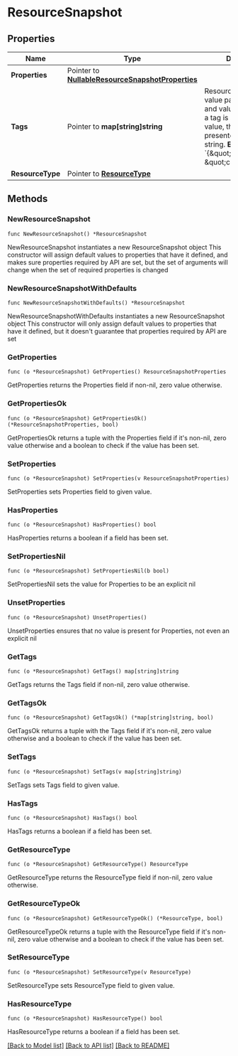 # ResourceSnapshot

## Properties

Name | Type | Description | Notes
------------ | ------------- | ------------- | -------------
**Properties** | Pointer to [**NullableResourceSnapshotProperties**](ResourceSnapshotProperties.md) |  | [optional] 
**Tags** | Pointer to **map[string]string** | Resource tags as key-value pairs. Both keys and values are strings. If a tag is a key with no value, the value is presented as an empty string.  **Example:** &#x60;{\&quot;Name\&quot;: \&quot;customers\&quot;}&#x60;  | [optional] 
**ResourceType** | Pointer to [**ResourceType**](ResourceType.md) |  | [optional] 

## Methods

### NewResourceSnapshot

`func NewResourceSnapshot() *ResourceSnapshot`

NewResourceSnapshot instantiates a new ResourceSnapshot object
This constructor will assign default values to properties that have it defined,
and makes sure properties required by API are set, but the set of arguments
will change when the set of required properties is changed

### NewResourceSnapshotWithDefaults

`func NewResourceSnapshotWithDefaults() *ResourceSnapshot`

NewResourceSnapshotWithDefaults instantiates a new ResourceSnapshot object
This constructor will only assign default values to properties that have it defined,
but it doesn't guarantee that properties required by API are set

### GetProperties

`func (o *ResourceSnapshot) GetProperties() ResourceSnapshotProperties`

GetProperties returns the Properties field if non-nil, zero value otherwise.

### GetPropertiesOk

`func (o *ResourceSnapshot) GetPropertiesOk() (*ResourceSnapshotProperties, bool)`

GetPropertiesOk returns a tuple with the Properties field if it's non-nil, zero value otherwise
and a boolean to check if the value has been set.

### SetProperties

`func (o *ResourceSnapshot) SetProperties(v ResourceSnapshotProperties)`

SetProperties sets Properties field to given value.

### HasProperties

`func (o *ResourceSnapshot) HasProperties() bool`

HasProperties returns a boolean if a field has been set.

### SetPropertiesNil

`func (o *ResourceSnapshot) SetPropertiesNil(b bool)`

 SetPropertiesNil sets the value for Properties to be an explicit nil

### UnsetProperties
`func (o *ResourceSnapshot) UnsetProperties()`

UnsetProperties ensures that no value is present for Properties, not even an explicit nil
### GetTags

`func (o *ResourceSnapshot) GetTags() map[string]string`

GetTags returns the Tags field if non-nil, zero value otherwise.

### GetTagsOk

`func (o *ResourceSnapshot) GetTagsOk() (*map[string]string, bool)`

GetTagsOk returns a tuple with the Tags field if it's non-nil, zero value otherwise
and a boolean to check if the value has been set.

### SetTags

`func (o *ResourceSnapshot) SetTags(v map[string]string)`

SetTags sets Tags field to given value.

### HasTags

`func (o *ResourceSnapshot) HasTags() bool`

HasTags returns a boolean if a field has been set.

### GetResourceType

`func (o *ResourceSnapshot) GetResourceType() ResourceType`

GetResourceType returns the ResourceType field if non-nil, zero value otherwise.

### GetResourceTypeOk

`func (o *ResourceSnapshot) GetResourceTypeOk() (*ResourceType, bool)`

GetResourceTypeOk returns a tuple with the ResourceType field if it's non-nil, zero value otherwise
and a boolean to check if the value has been set.

### SetResourceType

`func (o *ResourceSnapshot) SetResourceType(v ResourceType)`

SetResourceType sets ResourceType field to given value.

### HasResourceType

`func (o *ResourceSnapshot) HasResourceType() bool`

HasResourceType returns a boolean if a field has been set.


[[Back to Model list]](../README.md#documentation-for-models) [[Back to API list]](../README.md#documentation-for-api-endpoints) [[Back to README]](../README.md)


